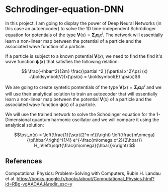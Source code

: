 # Schrodinger-equation-DNN


In this project, I am going to display the power of Deep Neural Networks (in this case an autoencoder) to solve the 1D time-independent Schrödinger equation for potentials of the type $\boldsymbol{V}(x) = \boldsymbol{\Sigma}_i \boldsymbol{\alpha}_i x^i$. The network will essentially learn a non-linear map between the potential of a particle and the associated wave function of a particle.

If a particle is subject to a known potential $\boldsymbol{V}(x)$, we need to find the find it's wave function $\boldsymbol{\psi}(\boldsymbol{x})$ that satisfies the following relation:

$$ \frac{-\hbar^2}{2m} \frac{\partial ^2 }{\partial x^2}\psi (x) +\boldsymbol{V}(x)\psi(x) = \boldsymbol{E} \psi(x)$$


We are going to create syntetic pontentials of the type $\boldsymbol{V}(x) = \boldsymbol{\Sigma}_i \boldsymbol{\alpha}_i x^i$ and we will use their analytical solution to train an autoecoder that will essentially learn a non-linear map between the potential  $\boldsymbol{V}(x)$ of a particle and the associated wave function $\boldsymbol{\psi}(x)$ of a particle.

We will use the trained network to solve the Schödinger equation for the 1-Dimensional quantum harmonic oscillator and we will compare it using the analytical solution:

$$\psi_n(x) = \left(\frac{1}{\sqrt{2^n n!}}\right) \left(\frac{m\omega}{\pi\hbar}\right)^{1/4} e^{-\frac{m\omega x^2}{2\hbar}} H_n\left(\sqrt{\frac{m\omega}{\hbar}}x\right)
$$

## References
Computational Physics: Problem-Solving with Computers, Rubin H. Landau et al. 
https://books.google.fr/books/about/Computational_Physics.html?id=RBg-vgAACAAJ&redir_esc=y
